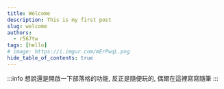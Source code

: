 ```yaml
---
title: Welcome
description: This is my first post 
slug: welcome
authors:
  - r567tw
tags: [hello]
# image: https://i.imgur.com/mErPwqL.png
hide_table_of_contents: true
---
```


:::info
想說還是開啟一下部落格的功能, 反正是隨便玩的, 偶爾在這裡寫寫隨筆
:::